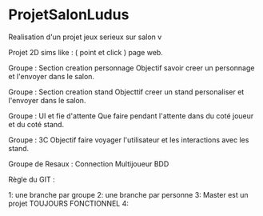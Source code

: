 # ProjetSalonLudus
Realisation d'un projet jeux serieux sur salon v



Projet 2D sims like : ( point et click ) page web.

Groupe : Section creation personnage
Objectif savoir creer un personnage et l'envoyer dans le salon.

Groupe : Section creation stand
Objecttif creer un stand personaliser et l'envoyer dans le salon.


Groupe : UI et fie d'attente
Que faire pendant l'attente dans du coté joueur et du coté stand.

Groupe : 3C
Objectif faire voyager l'utilisateur et les interactions avec les stand.



Groupe de Resaux :
Connection 
Multijoueur 
BDD




Règle du GIT : 

1: une branche par groupe 
2: une branche par personne 
3: Master est un projet TOUJOURS FONCTIONNEL 
4:
























